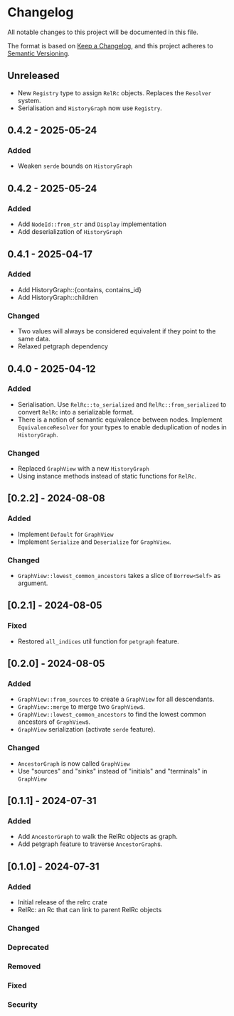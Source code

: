# Changelog

All notable changes to this project will be documented in this file.

The format is based on [Keep a Changelog](https://keepachangelog.com/en/1.0.0/),
and this project adheres to [Semantic Versioning](https://semver.org/spec/v2.0.0.html).

## Unreleased

- New `Registry` type to assign `RelRc` objects. Replaces the `Resolver` system.
- Serialisation and `HistoryGraph` now use `Registry`.

## 0.4.2 - 2025-05-24

### Added

- Weaken `serde` bounds on `HistoryGraph`

## 0.4.2 - 2025-05-24

### Added

- Add `NodeId::from_str` and `Display` implementation
- Add deserialization of `HistoryGraph`

## 0.4.1 - 2025-04-17

### Added

- Add HistoryGraph::{contains, contains_id}
- Add HistoryGraph::children

### Changed

- Two values will always be considered equivalent if they point to the same data.
- Relaxed petgraph dependency

## 0.4.0 - 2025-04-12

### Added

- Serialisation. Use `RelRc::to_serialized` and `RelRc::from_serialized` to convert `RelRc` into a serializable format.
- There is a notion of semantic equivalence between nodes. Implement `EquivalenceResolver` for your types to enable deduplication of nodes in `HistoryGraph`.

### Changed

- Replaced `GraphView` with a new `HistoryGraph`
- Using instance methods instead of static functions for `RelRc`.

## [0.2.2] - 2024-08-08

### Added

- Implement `Default` for `GraphView`
- Implement `Serialize` and `Deserialize` for `GraphView`.

### Changed

- `GraphView::lowest_common_ancestors` takes a slice of `Borrow<Self>` as argument.

## [0.2.1] - 2024-08-05

### Fixed

- Restored `all_indices` util function for `petgraph` feature.

## [0.2.0] - 2024-08-05

### Added

- `GraphView::from_sources` to create a `GraphView` for all descendants.
- `GraphView::merge` to merge two `GraphView`s.
- `GraphView::lowest_common_ancestors` to find the lowest common ancestors of `GraphView`s.
- `GraphView` serialization (activate `serde` feature).

### Changed

- `AncestorGraph` is now called `GraphView`
- Use "sources" and "sinks" instead of "initials" and "terminals" in `GraphView`

## [0.1.1] - 2024-07-31

### Added

- Add `AncestorGraph` to walk the RelRc objects as graph.
- Add petgraph feature to traverse `AncestorGraph`s.

## [0.1.0] - 2024-07-31

### Added

- Initial release of the relrc crate
- RelRc: an Rc that can link to parent RelRc objects

### Changed

### Deprecated

### Removed

### Fixed

### Security
